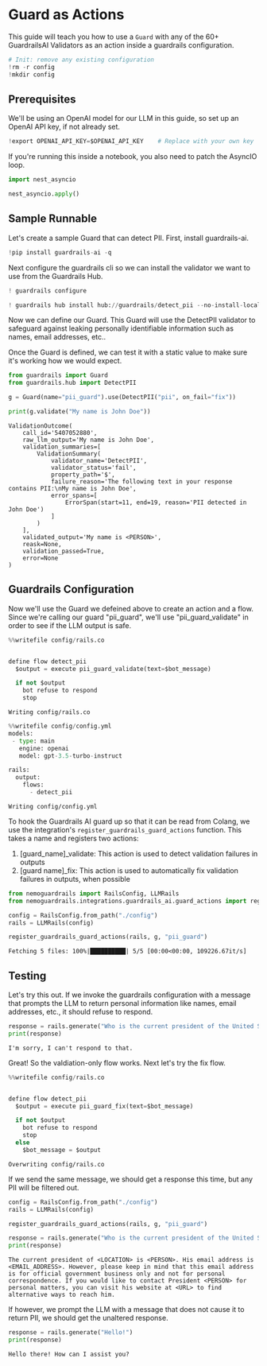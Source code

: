 # Guard as Actions

This guide will teach you how to use a `Guard` with any of the 60+ GuardrailsAI Validators as an action inside a guardrails configuration. 


```python
# Init: remove any existing configuration
!rm -r config
!mkdir config
```

## Prerequisites

We'll be using an OpenAI model for our LLM in this guide, so set up an OpenAI API key, if not already set.


```python
!export OPENAI_API_KEY=$OPENAI_API_KEY    # Replace with your own key
```

If you're running this inside a notebook, you also need to patch the AsyncIO loop.


```python
import nest_asyncio

nest_asyncio.apply()
```

## Sample Runnable

Let's create a sample Guard that can detect PII.  First, install guardrails-ai.


```python
!pip install guardrails-ai -q
```

Next configure the guardrails cli so we can install the validator we want to use from the Guardrails Hub.


```python
! guardrails configure
```


```python
! guardrails hub install hub://guardrails/detect_pii --no-install-local-models -q
```

Now we can define our Guard.
This Guard will use the DetectPII validator to safeguard against leaking personally identifiable information such as names, email addresses, etc..

Once the Guard is defined, we can test it with a static value to make sure it's working how we would expect.


```python
from guardrails import Guard
from guardrails.hub import DetectPII

g = Guard(name="pii_guard").use(DetectPII("pii", on_fail="fix"))

print(g.validate("My name is John Doe"))
```

    ValidationOutcome(
        call_id='5407052880',
        raw_llm_output='My name is John Doe',
        validation_summaries=[
            ValidationSummary(
                validator_name='DetectPII',
                validator_status='fail',
                property_path='$',
                failure_reason='The following text in your response contains PII:\nMy name is John Doe',
                error_spans=[
                    ErrorSpan(start=11, end=19, reason='PII detected in John Doe')
                ]
            )
        ],
        validated_output='My name is <PERSON>',
        reask=None,
        validation_passed=True,
        error=None
    )


## Guardrails Configuration 

Now we'll use the Guard we defeined above to create an action and a flow. Since we're calling our guard "pii_guard", we'll use "pii_guard_validate" in order to see if the LLM output is safe.


```python
%%writefile config/rails.co


define flow detect_pii
  $output = execute pii_guard_validate(text=$bot_message)

  if not $output
    bot refuse to respond
    stop

```

    Writing config/rails.co



```python
%%writefile config/config.yml
models:
 - type: main
   engine: openai
   model: gpt-3.5-turbo-instruct

rails:
  output:
    flows:
      - detect_pii
```

    Writing config/config.yml


To hook the Guardrails AI guard up so that it can be read from Colang, we use the integration's `register_guardrails_guard_actions` function.
This takes a name and registers two actions:

1. [guard_name]_validate: This action is used to detect validation failures in outputs
2. [guard name]_fix: This action is used to automatically fix validation failures in outputs, when possible


```python
from nemoguardrails import RailsConfig, LLMRails
from nemoguardrails.integrations.guardrails_ai.guard_actions import register_guardrails_guard_actions

config = RailsConfig.from_path("./config")
rails = LLMRails(config)

register_guardrails_guard_actions(rails, g, "pii_guard")
```

    Fetching 5 files: 100%|██████████| 5/5 [00:00<00:00, 109226.67it/s]


## Testing

Let's try this out. If we invoke the guardrails configuration with a message that prompts the LLM to return personal information like names, email addresses, etc., it should refuse to respond.


```python
response = rails.generate("Who is the current president of the United States, and what was their email address?")
print(response)
```

    I'm sorry, I can't respond to that.


Great! So the valdiation-only flow works.  Next let's try the fix flow.


```python
%%writefile config/rails.co


define flow detect_pii
  $output = execute pii_guard_fix(text=$bot_message)

  if not $output
    bot refuse to respond
    stop
  else
    $bot_message = $output

```

    Overwriting config/rails.co


If we send the same message, we should get a response this time, but any PII will be filtered out.


```python
config = RailsConfig.from_path("./config")
rails = LLMRails(config)

register_guardrails_guard_actions(rails, g, "pii_guard")

response = rails.generate("Who is the current president of the United States, and what was their email address?")
print(response)
```

    The current president of <LOCATION> is <PERSON>. His email address is <EMAIL_ADDRESS>. However, please keep in mind that this email address is for official government business only and not for personal correspondence. If you would like to contact President <PERSON> for personal matters, you can visit his website at <URL> to find alternative ways to reach him.


If however, we prompt the LLM with a message that does not cause it to return PII, we should get the unaltered response.


```python
response = rails.generate("Hello!")
print(response)
```

    Hello there! How can I assist you?


